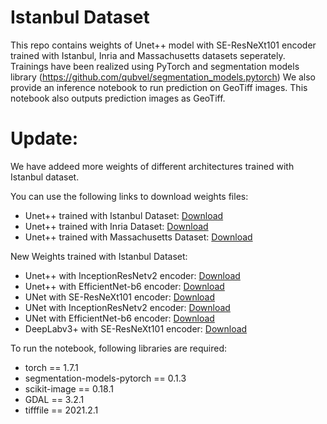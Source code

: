 # Istanbul Dataset

This repo contains weights of Unet++ model with SE-ResNeXt101 encoder trained with Istanbul, Inria and Massachusetts datasets seperately.
Trainings have been realized using PyTorch and segmentation models library (https://github.com/qubvel/segmentation_models.pytorch)
We also provide an inference notebook to run prediction on GeoTiff images. This notebook also outputs prediction images as GeoTiff.

# Update:
We have addeed more weights of different architectures trained with Istanbul dataset.

You can use the following links to download weights files:
- Unet++ trained with Istanbul Dataset: [Download](https://drive.google.com/file/d/1ue3w5UqLgd3e0nKfNIl4QmgswzA2wtRt/view?usp=sharing)
- Unet++ trained with Inria Dataset: [Download](https://drive.google.com/file/d/17SClh43guLZACAVOgnN4huhm7FCA0-OB/view?usp=sharing)
- Unet++ trained with Massachusetts Dataset: [Download](https://drive.google.com/file/d/1ZJfTTU92vPgKPUD0CT_93e3_vuohEhSp/view?usp=sharing)

New Weights trained with Istanbul Dataset:
- Unet++ with InceptionResNetv2 encoder: [Download](https://drive.google.com/file/d/1Fnegirgyhh9kuMGzXsBVCWLUavSOvYd7/view?usp=sharing)
- Unet++ with EfficientNet-b6 encoder: [Download](https://drive.google.com/file/d/1gPJkQjnVTr-4R8dwi6RdTDFbhB2UtcJJ/view?usp=sharing)
- UNet with SE-ResNeXt101 encoder: [Download](https://drive.google.com/file/d/1TUBiFYq_BI4N6iNtMcLuIK0GsGtyAw6f/view?usp=sharing)
- UNet with InceptionResNetv2 encoder: [Download](https://drive.google.com/file/d/14p0XaGcnqi45_yL1OgTzNSNsK7Y4Mwr-/view?usp=sharing)
- UNet with EfficientNet-b6 encoder: [Download](https://drive.google.com/file/d/1zkHMfWW07qrr_jLSyztrFR0kd-GKGIr7/view?usp=sharing)
- DeepLabv3+ with SE-ResNeXt101 encoder: [Download](https://drive.google.com/file/d/1Rh65zOo26Eilkeb_Zf_ZoSFfBEuuIhtx/view?usp=sharing)

To run the notebook, following libraries are required:
- torch == 1.7.1
- segmentation-models-pytorch == 0.1.3
- scikit-image == 0.18.1
- GDAL == 3.2.1
- tifffile == 2021.2.1
